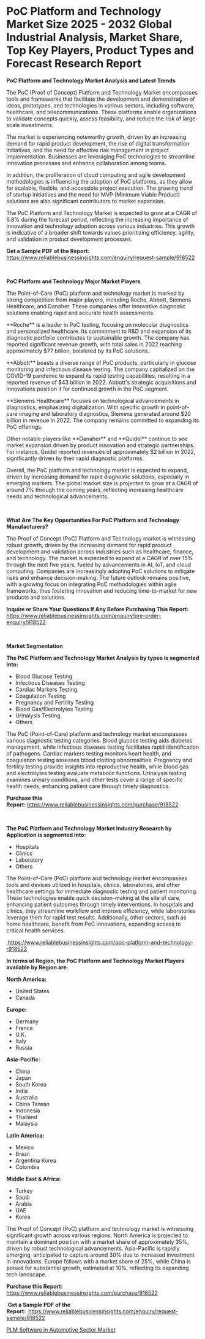 <p><h1>PoC Platform and Technology Market Size 2025 - 2032 Global Industrial Analysis, Market Share, Top Key Players, Product Types and Forecast Research Report</h1></p><p><strong>PoC Platform and Technology Market Analysis and Latest Trends</strong></p>
<p><p>The PoC (Proof of Concept) Platform and Technology Market encompasses tools and frameworks that facilitate the development and demonstration of ideas, prototypes, and technologies in various sectors, including software, healthcare, and telecommunications. These platforms enable organizations to validate concepts quickly, assess feasibility, and reduce the risk of large-scale investments.</p><p>The market is experiencing noteworthy growth, driven by an increasing demand for rapid product development, the rise of digital transformation initiatives, and the need for effective risk management in project implementation. Businesses are leveraging PoC technologies to streamline innovation processes and enhance collaboration among teams. </p><p>In addition, the proliferation of cloud computing and agile development methodologies is influencing the adoption of PoC platforms, as they allow for scalable, flexible, and accessible project execution. The growing trend of startup initiatives and the need for MVP (Minimum Viable Product) solutions are also significant contributors to market expansion.</p><p>The PoC Platform and Technology Market is expected to grow at a CAGR of 6.8% during the forecast period, reflecting the increasing importance of innovation and technology adoption across various industries. This growth is indicative of a broader shift towards values prioritizing efficiency, agility, and validation in product development processes.</p></p>
<p><strong>Get a Sample PDF of the Report:&nbsp;</strong> <a href="https://www.reliablebusinessinsights.com/enquiry/request-sample/918522?utm_campaign=2111&utm_medium=2&utm_source=Github&utm_content=ia&utm_term=07032025&utm_id=poc-platform-and-technology">https://www.reliablebusinessinsights.com/enquiry/request-sample/918522</a></p>
<p>&nbsp;</p>
<p><strong>PoC Platform and Technology Major Market Players</strong></p>
<p><p>The Point-of-Care (PoC) platform and technology market is marked by strong competition from major players, including Roche, Abbott, Siemens Healthcare, and Danaher. These companies offer innovative diagnostic solutions enabling rapid and accurate health assessments.</p><p>**Roche** is a leader in PoC testing, focusing on molecular diagnostics and personalized healthcare. Its commitment to R&D and expansion of its diagnostic portfolio contributes to sustainable growth. The company has reported significant revenue growth, with total sales in 2022 reaching approximately $77 billion, bolstered by its PoC solutions.</p><p>**Abbott** boasts a diverse range of PoC products, particularly in glucose monitoring and infectious disease testing. The company capitalized on the COVID-19 pandemic to expand its rapid testing capabilities, resulting in a reported revenue of $43 billion in 2022. Abbott's strategic acquisitions and innovations position it for continued growth in the PoC segment.</p><p>**Siemens Healthcare** focuses on technological advancements in diagnostics, emphasizing digitalization. With specific growth in point-of-care imaging and laboratory diagnostics, Siemens generated around $20 billion in revenue in 2022. The company remains committed to expanding its PoC offerings.</p><p>Other notable players like **Danaher** and **Quidel** continue to see market expansion driven by product innovation and strategic partnerships. For instance, Quidel reported revenues of approximately $2 billion in 2022, significantly driven by their rapid diagnostic platforms.</p><p>Overall, the PoC platform and technology market is expected to expand, driven by increasing demand for rapid diagnostic solutions, especially in emerging markets. The global market size is projected to grow at a CAGR of around 7% through the coming years, reflecting increasing healthcare needs and technological advancements.</p></p>
<p>&nbsp;</p>
<p><strong>What Are The Key Opportunities For PoC Platform and Technology Manufacturers?</strong></p>
<p><p>The Proof of Concept (PoC) Platform and Technology market is witnessing robust growth, driven by the increasing demand for rapid product development and validation across industries such as healthcare, finance, and technology. The market is expected to expand at a CAGR of over 15% through the next five years, fueled by advancements in AI, IoT, and cloud computing. Companies are increasingly adopting PoC solutions to mitigate risks and enhance decision-making. The future outlook remains positive, with a growing focus on integrating PoC methodologies within agile frameworks, thus fostering innovation and reducing time-to-market for new products and solutions.</p></p>
<p><strong>Inquire or Share Your Questions If Any Before Purchasing This Report:</strong> <a href="https://www.reliablebusinessinsights.com/enquiry/pre-order-enquiry/918522?utm_campaign=2111&utm_medium=2&utm_source=Github&utm_content=ia&utm_term=07032025&utm_id=poc-platform-and-technology">https://www.reliablebusinessinsights.com/enquiry/pre-order-enquiry/918522</a></p>
<p>&nbsp;</p>
<p><strong>Market Segmentation</strong></p>
<p><strong>The PoC Platform and Technology Market Analysis by types is segmented into:</strong></p>
<p><ul><li>Blood Glucose Testing</li><li>Infectious Diseases Testing</li><li>Cardiac Markers Testing</li><li>Coagulation Testing</li><li>Pregnancy and Fertility Testing</li><li>Blood Gas/Electrolytes Testing</li><li>Urinalysis Testing</li><li>Others</li></ul></p>
<p><p>The PoC (Point-of-Care) platform and technology market encompasses various diagnostic testing categories. Blood glucose testing aids diabetes management, while infectious diseases testing facilitates rapid identification of pathogens. Cardiac markers testing monitors heart health, and coagulation testing assesses blood clotting abnormalities. Pregnancy and fertility testing provide insights into reproductive health, while blood gas and electrolytes testing evaluate metabolic functions. Urinalysis testing examines urinary conditions, and other tests cover a range of specific health needs, enhancing patient care through timely diagnostics.</p></p>
<p><strong>Purchase this Report:&nbsp;</strong><a href="https://www.reliablebusinessinsights.com/purchase/918522?utm_campaign=2111&utm_medium=2&utm_source=Github&utm_content=ia&utm_term=07032025&utm_id=poc-platform-and-technology">https://www.reliablebusinessinsights.com/purchase/918522</a></p>
<p>&nbsp;</p>
<p><strong>The PoC Platform and Technology Market Industry Research by Application is segmented into:</strong></p>
<p><ul><li>Hospitals</li><li>Clinics</li><li>Laboratory</li><li>Others</li></ul></p>
<p><p>The Point-of-Care (PoC) platform and technology market encompasses tools and devices utilized in hospitals, clinics, laboratories, and other healthcare settings for immediate diagnostic testing and patient monitoring. These technologies enable quick decision-making at the site of care, enhancing patient outcomes through timely interventions. In hospitals and clinics, they streamline workflow and improve efficiency, while laboratories leverage them for rapid test results. Additionally, other sectors, such as home healthcare, benefit from PoC innovations, expanding access to critical health services.</p></p>
<p><a href="https://www.reliablebusinessinsights.com/poc-platform-and-technology-r918522?utm_campaign=2111&utm_medium=2&utm_source=Github&utm_content=ia&utm_term=07032025&utm_id=poc-platform-and-technology">&nbsp;https://www.reliablebusinessinsights.com/poc-platform-and-technology-r918522</a></p>
<p><strong>In terms of Region, the PoC Platform and Technology Market Players available by Region are:</strong></p>
<p>
    <p> <strong> North America: </strong>
        <ul>
            <li>United States</li>
            <li>Canada</li>
        </ul>
        </p> 
    <p> <strong> Europe: </strong>
        <ul>
            <li>Germany</li>
            <li>France</li>
            <li>U.K.</li>
            <li>Italy</li>
            <li>Russia</li>
        </ul>
        </p> 
    <p> <strong> Asia-Pacific: </strong>
        <ul>
            <li>China</li>
            <li>Japan</li>
            <li>South Korea</li>
            <li>India</li>
            <li>Australia</li>
            <li>China Taiwan</li>
            <li>Indonesia</li>
            <li>Thailand</li>
            <li>Malaysia</li>
        </ul>
        </p> 
    <p> <strong> Latin America: </strong>
        <ul>
            <li>Mexico</li>
            <li>Brazil</li>
            <li>Argentina Korea</li>
            <li>Colombia</li>
        </ul>
        </p> 
    <p> <strong> Middle East & Africa: </strong>
        <ul>
            <li>Turkey</li>
            <li>Saudi</li>
            <li>Arabia</li>
            <li>UAE</li>
            <li>Korea</li>
        </ul>
    </p>
    </p>
<p><p>The Proof of Concept (PoC) platform and technology market is witnessing significant growth across various regions. North America is projected to maintain a dominant position with a market share of approximately 35%, driven by robust technological advancements. Asia-Pacific is rapidly emerging, anticipated to capture around 30% due to increased investment in innovations. Europe follows with a market share of 25%, while China is poised for substantial growth, estimated at 10%, reflecting its expanding tech landscape.</p></p>
<p><strong>Purchase this Report: </strong><a href="https://www.reliablebusinessinsights.com/purchase/918522?utm_campaign=2111&utm_medium=2&utm_source=Github&utm_content=ia&utm_term=07032025&utm_id=poc-platform-and-technology">https://www.reliablebusinessinsights.com/purchase/918522</a></p>
<p>&nbsp;<strong>Get a Sample PDF of the Report:&nbsp;&nbsp;</strong><a href="https://www.reliablebusinessinsights.com/enquiry/request-sample/918522?utm_campaign=2111&utm_medium=2&utm_source=Github&utm_content=ia&utm_term=07032025&utm_id=poc-platform-and-technology">https://www.reliablebusinessinsights.com/enquiry/request-sample/918522</a></p>
<p><strong></strong></p>
<p><p><a href="https://github.com/OlenFleming68/Market-Research-Report-List-1/blob/main/plm-software-in-automotive-sector-market.md?utm_campaign=2111&utm_medium=2&utm_source=Github&utm_content=ia&utm_term=07032025&utm_id=poc-platform-and-technology">PLM Software in Automotive Sector Market</a></p></p>